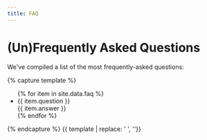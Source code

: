 ```yaml
---
title: FAQ
---
```


# (Un)Frequently Asked Questions

We've compiled a list of the most frequently-asked questions:

{% capture template %}

<ul class="collapsible questions">
{% for item in site.data.faq %}
  <li>
    <div class="collapsible-header">
      <i class="material-icons drop-down"></i>
{{ item.question }}
    </div>
    <div class="collapsible-body">
{{ item.answer }}
    </div>
  </li>
{% endfor %}
</ul>

{% endcapture %}
{{ template | replace: '    ', ''}}
